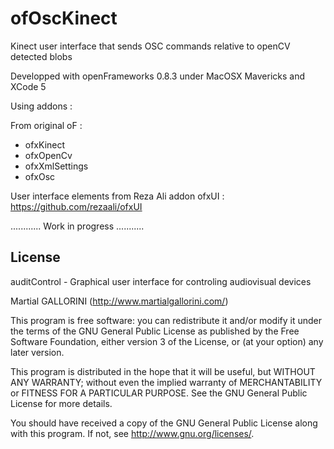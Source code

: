 ofOscKinect
===========

Kinect user interface that sends OSC commands relative to openCV detected blobs

Developped with openFrameworks 0.8.3 under MacOSX Mavericks and XCode 5

Using addons :

From original oF :
- ofxKinect
- ofxOpenCv
- ofxXmlSettings
- ofxOsc

User interface elements from Reza Ali addon ofxUI : https://github.com/rezaali/ofxUI

............ Work in progress ...........

License
-------

auditControl - Graphical user interface for controling audiovisual devices

Martial GALLORINI (http://www.martialgallorini.com/)

This program is free software: you can redistribute it and/or modify
it under the terms of the GNU General Public License as published by
the Free Software Foundation, either version 3 of the License, or
(at your option) any later version.

This program is distributed in the hope that it will be useful,
but WITHOUT ANY WARRANTY; without even the implied warranty of
MERCHANTABILITY or FITNESS FOR A PARTICULAR PURPOSE. See the
GNU General Public License for more details.

You should have received a copy of the GNU General Public License
along with this program.  If not, see <http://www.gnu.org/licenses/>.

